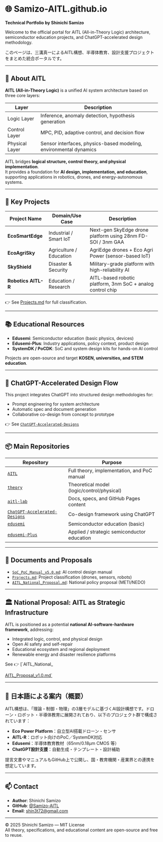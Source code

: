 # 🌐 Samizo-AITL.github.io

**Technical Portfolio by Shinichi Samizo**

Welcome to the official portal for AITL (All-in-Theory Logic) architecture, semiconductor education projects, and ChatGPT-accelerated design methodology.

このページは、三溝真一によるAITL構想、半導体教育、設計支援プロジェクトをまとめた統合ポータルです。

---

## 🧠 About AITL

**AITL (All-in-Theory Logic)** is a unified AI system architecture based on three core layers:

| Layer         | Description                                                  |
|---------------|--------------------------------------------------------------|
| Logic Layer   | Inference, anomaly detection, hypothesis generation          |
| Control Layer | MPC, PID, adaptive control, and decision flow                |
| Physical Layer| Sensor interfaces, physics-based modeling, environmental dynamics |

AITL bridges **logical structure, control theory, and physical implementation**.  
It provides a foundation for **AI design, implementation, and education**, supporting applications in robotics, drones, and energy-autonomous systems.

---

## 🚀 Key Projects

| Project Name      | Domain/Use Case         | Description                                                 |
|-------------------|-------------------------|-------------------------------------------------------------|
| **EcoSmartEdge**  | Industrial / Smart IoT  | Next-gen SkyEdge drone platform using 28nm FD-SOI / 3nm GAA |
| **EcoAgriSky**    | Agriculture / Education | AgriEdge drones + Eco Agri Power (sensor-based IoT)         |
| **SkyShield**     | Disaster & Security     | Military-grade platform with high-reliability AI            |
| **Robotics AITL-R** | Education / Research    | AITL-based robotic platform, 3nm SoC + analog control chip  |

👉 See [Projects.md](https://github.com/Samizo-AITL/AITL/docs/Projects.md) for full classification.

---

## 📚 Educational Resources

- **Edusemi**: Semiconductor education (basic physics, devices)
- **Edusemi-Plus**: Industry applications, policy context, product design
- **SystemDK / PoCDK**: SoC and system design kits for hands-on AI control

Projects are open-source and target **KOSEN, universities, and STEM education**.

---

## 🤖 ChatGPT-Accelerated Design Flow

This project integrates ChatGPT into structured design methodologies for:

- Prompt engineering for system architecture
- Automatic spec and document generation
- Collaborative co-design from concept to prototype

👉 See [`ChatGPT-Accelerated-Designs`](https://github.com/Samizo-AITL/ChatGPT-Accelerated-Designs)

---

## 📦 Main Repositories

| Repository | Purpose |
|------------|---------|
| [`AITL`](https://github.com/Samizo-AITL/AITL) | Full theory, implementation, and PoC manual |
| [`theory`](https://github.com/Samizo-AITL/theory) | Theoretical model (logic/control/physical) |
| [`aitl-lab`](https://github.com/Samizo-AITL/aitl-lab) | Docs, specs, and GitHub Pages content |
| [`ChatGPT-Accelerated-Designs`](https://github.com/Samizo-AITL/ChatGPT-Accelerated-Designs) | Co-design framework using ChatGPT |
| [`edusemi`](https://github.com/Samizo-AITL/edusemi) | Semiconductor education (basic) |
| [`edusemi-Plus`](https://github.com/Samizo-AITL/edusemi-Plus) | Applied / strategic semiconductor education |

---

## 🧾 Documents and Proposals

- [`SoC_PoC_Manual_v5.0.md`](https://github.com/Samizo-AITL/aitl-lab/docs/SoC_PoC_Manual_v5.0.md): AI control design manual
- [`Projects.md`](https://github.com/Samizo-AITL/AITL/docs/Projects.md): Project classification (drones, sensors, robots)
- [`AITL_National_Proposal.md`](https://github.com/Samizo-AITL/AITL/AITL_Proposal_v1.0.md): National policy proposal (METI/NEDO)

---

## 🏛 National Proposal: AITL as Strategic Infrastructure

AITL is positioned as a potential **national AI-software-hardware framework**, addressing:

- Integrated logic, control, and physical design
- Open AI safety and self-repair
- Educational ecosystem and regional deployment
- Renewable energy and disaster resilience platforms

See 👉 [`AITL_National_


[AITL_Proposal_v1.0.md`](https:/github.com/Samizo-AITL/AITL/AITL_Proposal_v1.0.md)

---

## 🗾 日本語による案内（概要）

AITL構想は、「理論・制御・物理」の3層モデルに基づくAI設計構想です。ドローン・ロボット・半導体教育に展開されており、以下のプロジェクト群で構成されています：

- **Eco Power Platform**：自立型AI搭載ドローン・センサ
- **AITL-R**：ロボット向けのPoC／SystemDK対応
- **Edusemi**：半導体教育教材（65nm/0.18µm CMOS 等）
- **ChatGPT設計支援**：自動生成・テンプレート・設計補助

提言文書やマニュアルもGitHub上で公開し、国・教育機関・産業界との連携を想定しています。

---

## 📫 Contact

- **Author**: Shinichi Samizo  
- **GitHub**: [@Samizo-AITL](https://github.com/Samizo-AITL)  
- **Email**: shin3t72@gmail.com  

---

© 2025 Shinichi Samizo — MIT License  
All theory, specifications, and educational content are open-source and free to reuse.
